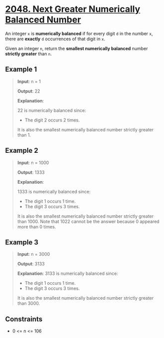 # [2048. Next Greater Numerically Balanced Number](https://leetcode.com/problems/next-greater-numerically-balanced-number/description)

An integer `x` is **numerically balanced** if for every digit `d` in the number `x`, there are **exactly** `d` occurrences of that digit in `x`.

Given an integer `n`, return the **smallest numerically balanced** number **strictly greater** than `n`.

## Example 1

> **Input**: n = 1
>
> **Output**: 22
>
> **Explanation**:
>
> 22 is numerically balanced since:
> 
>- The digit 2 occurs 2 times.
>
> It is also the smallest numerically balanced number strictly greater than 1.
  
## Example 2

> **Input**: n = 1000
>
> **Output**: 1333
>
> **Explanation**:
>
> 1333 is numerically balanced since:
> 
>- The digit 1 occurs 1 time.
>- The digit 3 occurs 3 times.
>
> It is also the smallest numerically balanced number strictly greater than 1000.
  Note that 1022 cannot be the answer because 0 appeared more than 0 times.

## Example 3

> **Input**: n = 3000
>
> **Output**: 3133
>
> **Explanation**:
> 3133 is numerically balanced since:
>
>- The digit 1 occurs 1 time.
>- The digit 3 occurs 3 times.
>
> It is also the smallest numerically balanced number strictly greater than 3000.

## Constraints

- 0 <= n <= 106
